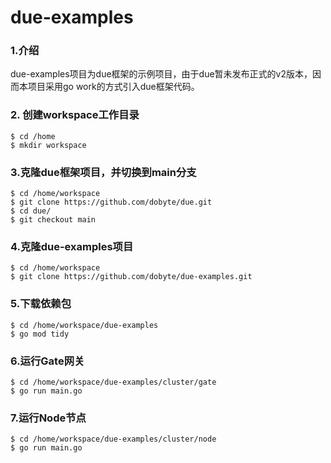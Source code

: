 # due-examples

### 1.介绍

due-examples项目为due框架的示例项目，由于due暂未发布正式的v2版本，因而本项目采用go work的方式引入due框架代码。

### 2. 创建workspace工作目录

```shell
$ cd /home
$ mkdir workspace
```

### 3.克隆due框架项目，并切换到main分支

```shell
$ cd /home/workspace
$ git clone https://github.com/dobyte/due.git
$ cd due/
$ git checkout main
```

### 4.克隆due-examples项目

```shell
$ cd /home/workspace
$ git clone https://github.com/dobyte/due-examples.git
```

### 5.下载依赖包

```shell
$ cd /home/workspace/due-examples
$ go mod tidy
```

### 6.运行Gate网关

```shell
$ cd /home/workspace/due-examples/cluster/gate
$ go run main.go
```

### 7.运行Node节点

```shell
$ cd /home/workspace/due-examples/cluster/node
$ go run main.go
```